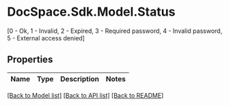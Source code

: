 # DocSpace.Sdk.Model.Status
[0 - Ok, 1 - Invalid, 2 - Expired, 3 - Required password, 4 - Invalid password, 5 - External access denied]

## Properties

Name | Type | Description | Notes
------------ | ------------- | ------------- | -------------

[[Back to Model list]](../README.md#documentation-for-models) [[Back to API list]](../README.md#documentation-for-api-endpoints) [[Back to README]](../README.md)

